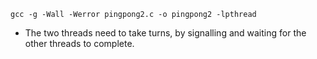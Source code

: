 `gcc -g -Wall -Werror pingpong2.c -o pingpong2 -lpthread`
- The two threads need to take turns, by signalling and waiting for the other threads to complete.
